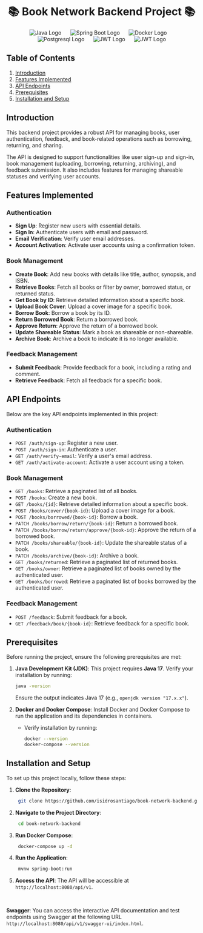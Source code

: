 <h1 align="center">📚 Book Network Backend Project 📚</h1>
<p align="center">
  <img src="https://img.shields.io/badge/Java-ED8B00?style=for-the-badge&logo=java&logoColor=white" alt="Java Logo">
  &nbsp;&nbsp;&nbsp;&nbsp;
  <img src="https://img.shields.io/badge/Spring Boot-6DB33F?style=for-the-badge&logo=spring-boot&logoColor=white" alt="Spring Boot Logo">
  &nbsp;&nbsp;&nbsp;&nbsp;
  <img src="https://img.shields.io/badge/Docker-2496ED?style=for-the-badge&logo=docker&logoColor=white" alt="Docker Logo">
  &nbsp;&nbsp;&nbsp;&nbsp;
  <img src="https://img.shields.io/badge/PostgreSQL-316192?style=for-the-badge&logo=postgresql&logoColor=white" alt="Postgresql Logo">
  &nbsp;&nbsp;&nbsp;&nbsp;
  <img src="https://img.shields.io/badge/JWT-000000?style=for-the-badge&logo=JSON%20Web%20Tokens&logoColor=white" alt="JWT Logo">
  &nbsp;&nbsp;&nbsp;&nbsp;
  <img src="https://img.shields.io/badge/Swagger-89bf04?style=for-the-badge&logo=swagger&logoColor=white" alt="JWT Logo">
</p>

## Table of Contents

1. [Introduction](#introduction)
2. [Features Implemented](#features-implemented)
3. [API Endpoints](#api-endpoints)
4. [Prerequisites](#prerequisites)
5. [Installation and Setup](#installation-and-setup)

## Introduction

This backend project provides a robust API for managing books, user authentication, feedback, and book-related operations such as borrowing, returning, and sharing.

The API is designed to support functionalities like user sign-up and sign-in, book management (uploading, borrowing, returning, archiving), and feedback submission. It also includes features for managing shareable statuses and verifying user accounts.

## Features Implemented

### Authentication

- **Sign Up**: Register new users with essential details.
- **Sign In**: Authenticate users with email and password.
- **Email Verification**: Verify user email addresses.
- **Account Activation**: Activate user accounts using a confirmation token.

### Book Management

- **Create Book**: Add new books with details like title, author, synopsis, and ISBN.
- **Retrieve Books**: Fetch all books or filter by owner, borrowed status, or returned status.
- **Get Book by ID**: Retrieve detailed information about a specific book.
- **Upload Book Cover**: Upload a cover image for a specific book.
- **Borrow Book**: Borrow a book by its ID.
- **Return Borrowed Book**: Return a borrowed book.
- **Approve Return**: Approve the return of a borrowed book.
- **Update Shareable Status**: Mark a book as shareable or non-shareable.
- **Archive Book**: Archive a book to indicate it is no longer available.

### Feedback Management

- **Submit Feedback**: Provide feedback for a book, including a rating and comment.
- **Retrieve Feedback**: Fetch all feedback for a specific book.

## API Endpoints

Below are the key API endpoints implemented in this project:

### Authentication

- `POST /auth/sign-up`: Register a new user.
- `POST /auth/sign-in`: Authenticate a user.
- `GET /auth/verify-email`: Verify a user's email address.
- `GET /auth/activate-account`: Activate a user account using a token.

### Book Management

- `GET /books`: Retrieve a paginated list of all books.
- `POST /books`: Create a new book.
- `GET /books/{id}`: Retrieve detailed information about a specific book.
- `POST /books/cover/{book-id}`: Upload a cover image for a book.
- `POST /books/borrowed/{book-id}`: Borrow a book.
- `PATCH /books/borrow/return/{book-id}`: Return a borrowed book.
- `PATCH /books/borrow/return/approve/{book-id}`: Approve the return of a borrowed book.
- `PATCH /books/shareable/{book-id}`: Update the shareable status of a book.
- `PATCH /books/archive/{book-id}`: Archive a book.
- `GET /books/returned`: Retrieve a paginated list of returned books.
- `GET /books/owner`: Retrieve a paginated list of books owned by the authenticated user.
- `GET /books/borrowed`: Retrieve a paginated list of books borrowed by the authenticated user.

### Feedback Management

- `POST /feedback`: Submit feedback for a book.
- `GET /feedback/book/{book-id}`: Retrieve feedback for a specific book.

## Prerequisites

Before running the project, ensure the following prerequisites are met:

1. **Java Development Kit (JDK)**: This project requires **Java 17**. Verify your installation by running:

   ```bash
   java -version
   ```

   Ensure the output indicates Java 17 (e.g., `openjdk version "17.x.x"`).

2. **Docker and Docker Compose**: Install Docker and Docker Compose to run the application and its dependencies in containers.
   - Verify installation by running:
     ```bash
     docker --version
     docker-compose --version
     ```

## Installation and Setup

To set up this project locally, follow these steps:

1. **Clone the Repository**:

   ```bash
    git clone https://github.com/isidrosantiago/book-network-backend.git
   ```

2. **Navigate to the Project Directory**:

   ```bash
    cd book-network-backend
   ```

3. **Run Docker Compose**:

   ```bash
    docker-compose up -d
   ```

4. **Run the Application**:

   ```bash
    mvnw spring-boot:run
   ```

5. **Access the API**:
   The API will be accessible at `http://localhost:8080/api/v1`.

<br>

**Swagger**:
You can access the interactive API documentation and test endpoints using Swagger at the following URL `http://localhost:8080/api/v1/swagger-ui/index.html`.
